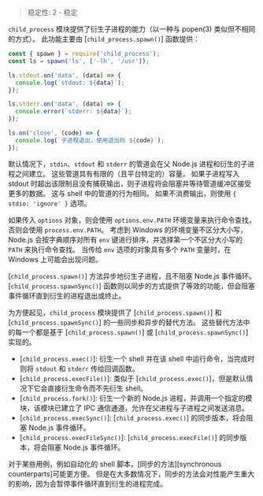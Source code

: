 
<!--introduced_in=v0.10.0-->

> 稳定性: 2 - 稳定

`child_process` 模块提供了衍生子进程的能力（以一种与 popen(3) 类似但不相同的方式）。
此功能主要由 [`child_process.spawn()`] 函数提供：

```js
const { spawn } = require('child_process');
const ls = spawn('ls', ['-lh', '/usr']);

ls.stdout.on('data', (data) => {
  console.log(`stdout: ${data}`);
});

ls.stderr.on('data', (data) => {
  console.error(`stderr: ${data}`);
});

ls.on('close', (code) => {
  console.log(`子进程退出，使用退出码 ${code}`);
});
```

默认情况下，`stdin`、`stdout` 和 `stderr` 的管道会在父 Node.js 进程和衍生的子进程之间建立。
这些管道具有有限的（且平台特定的）容量。
如果子进程写入 stdout 时超出该限制且没有捕获输出，则子进程将会阻塞并等待管道缓冲区接受更多的数据。
这与 shell 中的管道的行为相同。
如果不消费输出，则使用 `{ stdio: 'ignore' }` 选项。

如果传入 `options` 对象，则会使用 `options.env.PATH` 环境变量来执行命令查找，否则会使用 `process.env.PATH`。 
考虑到 Windows 的环境变量不区分大小写，Node.js 会按字典顺序对所有 `env` 键进行排序，并选择第一个不区分大小写的 `PATH` 来执行命令查找。 
当传给 `env` 选项的对象具有多个 `PATH` 变量时，在 Windows 上可能会出现问题。

[`child_process.spawn()`] 方法异步地衍生子进程，且不阻塞 Node.js 事件循环。 
[`child_process.spawnSync()`] 函数则以同步的方式提供了等效的功能，但会阻塞事件循环直到衍生的进程退出或终止。

为方便起见，`child_process` 模块提供了 [`child_process.spawn()`] 和 [`child_process.spawnSync()`] 的一些同步和异步的替代方法。
这些替代方法中的每一个都是基于 [`child_process.spawn()`] 或 [`child_process.spawnSync()`] 实现的。

  * [`child_process.exec()`]: 衍生一个 shell 并在该 shell 中运行命令，当完成时则将 `stdout` 和 `stderr` 传给回调函数。
  * [`child_process.execFile()`]: 类似于 [`child_process.exec()`]，但是默认情况下它会直接衍生命令而不先衍生 shell。
  * [`child_process.fork()`]: 衍生一个新的 Node.js 进程，并调用一个指定的模块，该模块已建立了 IPC 通信通道，允许在父进程与子进程之间发送消息。
  * [`child_process.execSync()`]: [`child_process.exec()`] 的同步版本，将会阻塞 Node.js 事件循环。
  * [`child_process.execFileSync()`]: [`child_process.execFile()`] 的同步版本，将会阻塞 Node.js 事件循环。

对于某些用例，例如自动化的 shell 脚本，[同步的方法][synchronous counterparts]可能更方便。
但是在大多数情况下，同步的方法会对性能产生重大的影响，因为会暂停事件循环直到衍生的进程完成。

